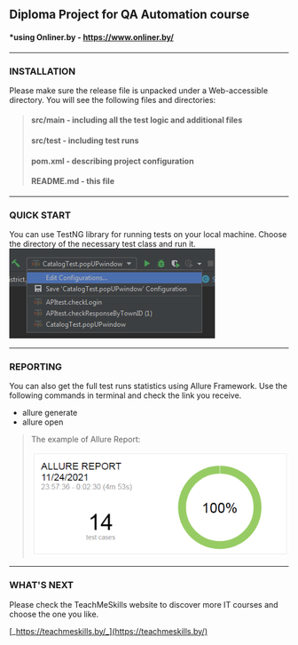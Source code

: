 ## Diploma Project for QA Automation course
#### *using Onliner.by  -   https://www.onliner.by/  


---

### INSTALLATION

Please make sure the release file is unpacked under  a Web-accessible directory. You will see the following files and directories:

> #### src/main  - including all the test logic and additional files
> #### src/test - including test runs
> #### pom.xml - describing project configuration
> #### README.md - this file


---
### QUICK START 

You can use TestNG library for running tests on your local machine.
Choose the directory of the necessary test class and run it.
![configurations](config.png)

---
### REPORTING
You can also get the full test runs statistics using Allure Framework.
Use the following commands in terminal and check the link you receive.
* allure generate 
* allure open 

>The example of Allure Report:
>
>![allure](report.png)

---
### WHAT'S NEXT 
Please check the TeachMeSkills website to discover more IT courses and choose the one you like.

[_https://teachmeskills.by/_](https://teachmeskills.by/)